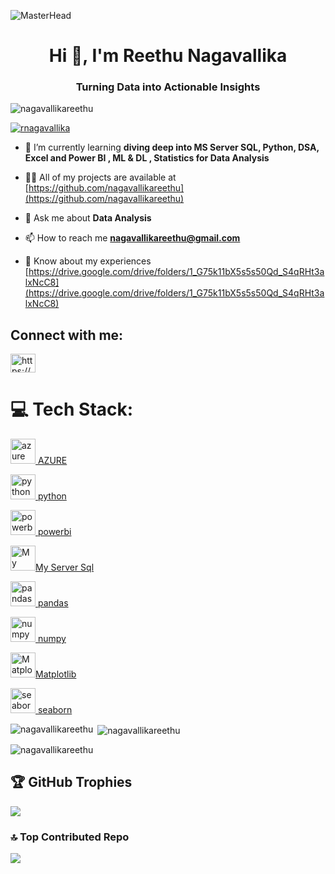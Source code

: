 ![MasterHead](https://media.licdn.com/dms/image/C4D12AQESj72-s5gEKg/article-cover_image-shrink_720_1280/0/1626753867110?e=2147483647&v=beta&t=JOALVxWjySgR37iCdRMhNGmpCyYYDXlPdWk212JXdII)


<h1 align="center">Hi 👋, I'm Reethu Nagavallika</h1>
<h3 align="center">Turning Data into Actionable Insights</h3>

<p align="left"> <img src="https://komarev.com/ghpvc/?username=nagavallikareethu&label=Profile%20views&color=0e75b6&style=flat" alt="nagavallikareethu" /> </p>

<p align="left"> <a href="https://twitter.com/rnagavallika" target="blank"><img src="https://img.shields.io/twitter/follow/rnagavallika?logo=twitter&style=for-the-badge" alt="rnagavallika" /></a> </p>

- 🌱 I’m currently learning **diving deep into  MS Server SQL,  Python, DSA, Excel and Power BI , ML & DL , Statistics  for Data Analysis**

- 👨‍💻 All of my projects are available at [https://github.com/nagavallikareethu](https://github.com/nagavallikareethu)

- 💬 Ask me about **Data Analysis**

- 📫 How to reach me **nagavallikareethu@gmail.com**

- 📄 Know about my experiences [https://drive.google.com/drive/folders/1_G75k11bX5s5s50Qd_S4qRHt3alxNcC8](https://drive.google.com/drive/folders/1_G75k11bX5s5s50Qd_S4qRHt3alxNcC8)

<h2 align="left">Connect with me:</h2>
<p align="left">
<a href="https://linkedin.com/in/https://www.linkedin.com/in/reethunagavallika/" target="blank"><img align="center" src="https://raw.githubusercontent.com/rahuldkjain/github-profile-readme-generator/master/src/images/icons/Social/linked-in-alt.svg" alt="https://www.linkedin.com/in/reethunagavallika/" height="30" width="40" /></a>
</p>

# 💻 Tech Stack:
<p align="left"> <a href="https://azure.microsoft.com/en-in/" target="_blank" rel="noreferrer">  <img src="https://www.vectorlogo.zone/logos/microsoft_azure/microsoft_azure-icon.svg" alt="azure" width="40" height="40"/> AZURE </a> 
<p align="left"> <a href="https://python.microsoft.com/en-in/" target="_blank" rel="noreferrer">  <img src="https://www.vectorlogo.zone/logos/python/python-icon.svg" alt="python" width="40" height="40"/> python </a> 
<p align="left"> <a href="https://powerbi.microsoft.com/en-in/" target="_blank" rel="noreferrer">  <img src="https://www.vectorlogo.zone/logos/powerbi/powerbi-icon.svg" alt="powerbi" width="40" height="40"/> powerbi </a> 
<p align="left"> <a href="https://My Server Sql.microsoft.com/en-in/" target="_blank" rel="noreferrer">  <img src="https://www.vectorlogo.zone/logos/My Server Sql/My Server Sql-icon.svg" alt="My Server Sql" width="40" height="40"/>My Server Sql </a> 
<p align="left"> <a href="https://pandas.microsoft.com/en-in/" target="_blank" rel="noreferrer">  <img src="https://www.vectorlogo.zone/logos/pandas/pandas-icon.svg" alt="pandas" width="40" height="40"/> pandas </a> 
<p align="left"> <a href="https://numpy.microsoft.com/en-in/" target="_blank" rel="noreferrer">  <img src="https://www.vectorlogo.zone/logos/numpy/numpy-icon.svg" alt="numpy" width="40" height="40"/> numpy </a> 
<p align="left"> <a href="https://Matplotlib.microsoft.com/en-in/" target="_blank" rel="noreferrer">  <img src="https://www.vectorlogo.zone/logos/Matplotlib/Matplotlib-icon.svg" alt="Matplotlib" width="40" height="40"/>Matplotlib </a> 
<p align="left"> <a href="https://seaborn.microsoft.com/en-in/" target="_blank" rel="noreferrer">  <img src="https://www.vectorlogo.zone/logos/seaborn/seaborn-icon.svg" alt="seaborn" width="40" height="40"/> seaborn</a> 


  
<p><img align="left" src="https://github-readme-stats.vercel.app/api/top-langs?username=nagavallikareethu&show_icons=true&locale=en&layout=compact" alt="nagavallikareethu" /></p>


<p>&nbsp;<img align="center" src="https://github-readme-stats.vercel.app/api?username=nagavallikareethu&show_icons=true&locale=en" alt="nagavallikareethu" /></p>

<p><img align="center" src="https://github-readme-streak-stats.herokuapp.com/?user=nagavallikareethu&" alt="nagavallikareethu" /></p>


## 🏆 GitHub Trophies
![](https://github-profile-trophy.vercel.app/?username=nagavallikareethu&theme=default_repocard&no-frame=false&no-bg=false&margin-w=4)


### 🔝 Top Contributed Repo
![](https://github-contributor-stats.vercel.app/api?username=nagavallikareethu&limit=5&theme=default&combine_all_yearly_contributions=true)
